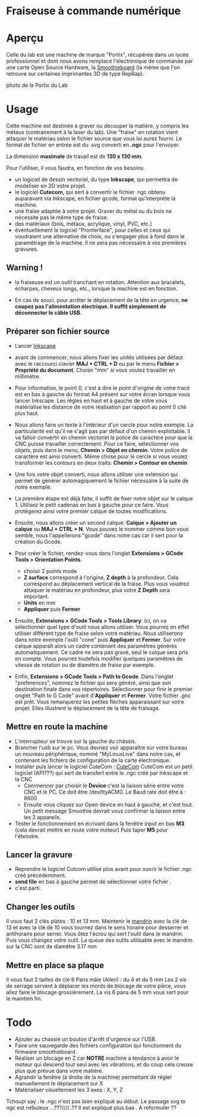 # Fraiseuse à commande numérique

# Aperçu
Celle du lab est une machine de marque "Portix", récupérée dans un lycée professionnel et dont nous avons remplacé l'électronique de commande par une carte Open Source Hardware, la [Smoothieboard](http://smoothieware.org/smoothieboard) (la même que l'on retrouve sur certaines imprimantes 3D de type RepRap).


photo de la Portix du Lab

# Usage
Cette machine est destinée à graver ou découper la matière, y compris les métaux (contrairement à la laser du lab). Une "fraise" en rotation vient attaquer le matériau selon le fichier source que vous lui aurez fourni. Le format de fichier en entrée est du .svg converti en **.ngc** pour l'envoyer.

La dimension **maximale** de travail est de **130 x 130 mm**.

Pour l'utiliser, il vous faudra, en fonction de vos besoins:
- un logiciel de dessin vectoriel, du type **Inkscape**, qui permettra de modeliser en 2D votre projet.
- le logiciel **Cutecom**, qui sert à convertir le fichier .ngc obtenu auparavant via Inkscape, en fichier gcode, format qu’interprète la machine.
- une fraise adaptée à votre projet. Graver du métal ou du bois ne nécessite pas le même type de fraise.
- des matériaux (bois, métaux, acrylique, vinyl, PVC, etc.)
- éventuellement le logiciel "Pronterface", pour celles et ceux qui voudraient une alternative de choix, ou s'engager plus à fond dans le paramétrage de la machine. Il ne sera pas nécessaire à vos premières gravures.

## Warning !

- la fraiseuse est un outil tranchant en rotation. Attention aux bracelets, écharpes, cheveux longs, etc., lorsque la machine est en fonction.

- En cas de souci, pour arrêter le déplacement de la tête en urgence, **ne coupez pas l'alimentation électrique. 
Il suffit simplement de déconnecter le câble USB**.


## Préparer son fichier source
- Lancer [Inkscape](http://www.inkscape.org/fr/)
- avant de commencer, nous allons fixer les unités utilisées par défaut avec le raccourci clavier **MAJ + CTRL + D** ou par le menu **Fichier > Propriété du document**. Choisir "mm" si vous voulez travailler en millimètre.
- Pour information, le point 0, c'est à dire le point d'origine de votre tracé est en bas à gauche du format A4 présent sur votre écran lorsque vous lancer Inkscape. Les règles en haut et à gauche de votre vous matérialise les distance de votre réalisation par rapport au point 0 cité plus haut.

- Nous allons faire un texte à l'intérieur d'un cercle pour notre exemple. La particularité est qu'il ne s'agit pas par défaut d'un chemin exploitable. Il va falloir convertir en chemin vectoriel la police de caractère pour que la CNC puisse travailler correctement. Pour ce faire, sélectionner vos objets, puis dans le menu, **Chemin > Objet en chemin**. Votre police de caractère est ainsi converti. Même chose pour le cercle si vous voulez transformer les contours en deux traits: **Chemin > Contour en chemin**

- Une fois votre objet converti, nous allons utiliser une extension qui permet de générer automagiquement le fichier nécessaire à la suite de notre exemple.
- La première étape est déjà faite, il suffit de fixer notre objet sur le calque 1. Utilisez le petit cadenas en bas à gauche pour ce faire. Vous protégerez ainsi votre premier calque de toutes modifications.
- Ensuite, nous allons créer un second calque: **Calque > Ajouter un calque** ou **MAJ + CTRL + N**. Vous pouvez le nommer comme bon vous semble, nous l'appellerons "gcode" dans notre cas car il sert pour la création du Gcode.
- Pour créer le fichier, rendez-vous dans l'onglet **Extensions > GCode Tools > Orientation Points**.
  - choisir 2 points mode
  - **Z surface** correspond à l'origine, **Z depth** à la profondeur. Cela correspond au déplacement vertical de la fraise. Plus vous voudrez attaquer le matériau en profondeur, plus votre **Z Depth** sera important.
  - **Units** en mm
  - **Appliquer** puis **Fermer**

- Ensuite, **Extensions > GCode Tools > Tools Library**. Ici, on va sélectionner quel type d'outil nous allons utiliser. Vous pourrez en effet utiliser différent type de fraise selon votre matériau. Nous utiliserons dans notre exemple l'outil "cone" puis **Appliquer** et **Fermer**. Sur votre calque apparaît  alors un cadre contenant des paramètres générés automatiquement. Ce cadre ne sera pas gravé, seul le calque sera pris en compte. Vous pourrez toutefois modifier quelques paramètres de vitesse de rotation ou de diamètre de fraise par exemple.

- Enfin, **Extensions > GCode Tools > Path to Gcode**. Dans l'onglet "preferences", nommez le fichier qui sera généré, ainsi que son destination finale dans vos répertoires. Sélectionner pour finir le premier onglet "Path to G Code" avant d'**Appliquer** et **Fermer**. Votre fichier .gnc est prêt. Vous remarquerez les petites flèches apparaissant sur votre projet. Elles illustrent le déplacement de la tête de fraisage.

## Mettre en route la machine
- L'interrupteur se trouve sur la gauche du châssis.
- Brancher l'usb sur le pc. Vous devriez voir apparaître sur votre bureau un nouveau périphérique, nommé "MyLinuxLive" dans notre cas, et contenant les fichiers de configuration de la carte électronique.
- Installer puis lancer le logiciel CuteCom : [CuteCom](http://cutecom.sourceforge.net/)
CuteCom est un petit logiciel (API???) qui sert de transfert entre le .ngc créé par Inkscape et la CNC
    - Commencer par choisir le **Device** c'est la liaison série entre votre CNC et le PC.
Ce doit être /dev/ttyACM0. Le Baud rate doit être à : 9600
    - Ensuite vous cliquez sur Open device en haut à gauche, et c'est tout. Un petit message Smoothie devrait vous confirmer la liaison entre les 2 appareils.
- Tester le fonctionnement en écrivant dans la fenêtre input en bas **M3** (cela devrait mettre en route votre moteur) Puis taper **M5** pour l'éteindre.

## Lancer la gravure

- Reprendre le logiciel Cutcom utilisé plus avant pour ouvrir le fichier .ngc créé précédemment.
- **send file** en bas à gauche permet de sélectionner votre fichier .
- c'est parti.

## Changer les outils
Il vous faut 2 clés plates : 10 et 13 mm.
Maintenir le [mandrin](http://fr.wikipedia.org/wiki/Mandrin) avec la clé de 13 et avec la clé de 10 vous tournez dans le sens horaire pour desserrer et antihoraire pour serrer.
Vous ôtez l'écrou qui sert l'outil dans le mandrin.
Puis vous changez votre outil.
La queue des outils utilisable avec le mandrin sur la CNC sont de diamètre 3.17 mm

## Mettre en place sa plaque
Il vous faut 2 tailles de clé 6 Pans mâle (Allen) : du 4 et du 5 mm
Les 2 vis de serrage servent à déplacer les mords de blocage de votre pièce, vous allez faire le blocage grossièrement.
La vis 6 pans de 5 mm vous sert pour le maintien fin.




# Todo

- Ajouter au chassie un bouton d'arrêt d'urgence sur l'USB.
- Faire une sauvegarde des fichiers configuration qui fonctionnent du firmware smoothieboard.
- Réaliser un blocage en Z car **NOTRE** machine a tendance à avoir le moteur qui descend tout seul avec les vibrations, et du coup cela creuse plus que prévue dans votre matière.
- Agrandir la fenêtre (à droite de la machine) permettant de régler manuellement le déplacement sur X
- Matérialiser visuellement les 3 axes : X, Y, Z

Tchoupi say : le .ngc n'est pas bien expliqué au début.
Le passage svg to ngc est nébuleux ...???////..??
Il est expliqué plus bas . A reformuler ??
